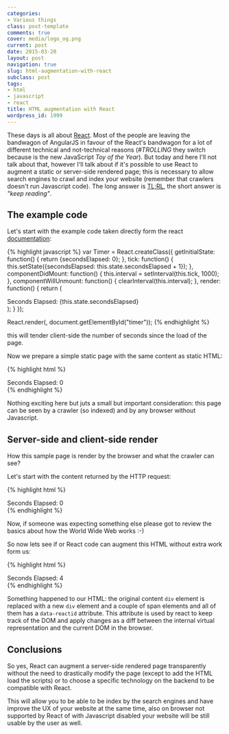 ```yaml
---
categories:
- Various things
class: post-template
comments: true
cover: media/logo_og.png
current: post
date: 2015-03-20
layout: post
navigation: true
slug: html-augmentation-with-react
subclass: post
tags:
- html
- javascript
- react
title: HTML augmentation with React
wordpress_id: 1999
---
```


These days is all about [React](http://facebook.github.io/react/). Most of the people are leaving the bandwagon of AngularJS in favour of the React's bandwagon for a lot of different technical and not-technical reasons (_#TROLLING_ they switch because is the new JavaScript _Toy of the Year_). But today and here I'll not talk about that, however I'll talk about if it's possible to use React to augment a static or server-side rendered page; this is necessary to allow search engines to crawl and index your website (remember that crawlers doesn't run Javascript code). The long answer is [TL;RL](http://www.urbandictionary.com/define.php?term=tl%3Brl), the short answer is _"keep reading"_.


<!-- more -->




## The example code



Let's start with the example code taken directly form the react [documentation](http://facebook.github.io/react/):

{% highlight javascript %}
var Timer = React.createClass({
  getInitialState: function() {
    return {secondsElapsed: 0};
  },
  tick: function() {
    this.setState({secondsElapsed: this.state.secondsElapsed + 1});
  },
  componentDidMount: function() {
    this.interval = setInterval(this.tick, 1000);
  },
  componentWillUnmount: function() {
    clearInterval(this.interval);
  },
  render: function() {
    return (
      <div>Seconds Elapsed: {this.state.secondsElapsed}</div>
    );
  }
});

React.render(<Timer />, document.getElementById("timer"));
{% endhighlight %}

this will tender client-side the number of seconds since the load of the page.

Now we prepare a simple static page with the same content as static HTML:

{% highlight html %}
<html>
    <head>
        <script src="build/react.js"></script>
        <script src="build/JSXTransformer.js"></script>
    </head>
    <body>
        <div id="timer">Seconds Elapsed: 0</div>
        <script src="build/Timer.js"></script>
    </body>
</html>
{% endhighlight %}

Nothing exciting here but juts a small but important consideration: this page can be seen by a crawler (so indexed) and by any browser without Javascript.




## Server-side and client-side render



How this sample page is render by the browser and what the crawler can see?

Let's start with the content returned by the HTTP request:

{% highlight html %}
<html>
    <head>
        <script src="build/react.js"></script>
        <script src="build/JSXTransformer.js"></script>
    </head>
    <body>
        <div id="timer">Seconds Elapsed: 0</div>
        <script src="build/Timer.js"></script>
    </body>
</html>
{% endhighlight %}

Now, if someone was expecting something else please got to review the basics about how the World Wide Web works :-)

So now lets see if or React code can augment this HTML without extra work form us:

{% highlight html %}
<html>
    <head>
        <script src="build/react.js"></script>
        <script src="build/JSXTransformer.js"></script>
    </head>
    <body>
        <div id="timer">
            <div data-reactid=".0">
                <span data-reactid=".0.0">Seconds Elapsed: </span>
                <span data-reactid=".0.1">4</span>
            </div>
        </div>
        <script src="build/Timer.js"></script>
    </body>
</html>
{% endhighlight %}

Something happened to our HTML: the original content `div` element is replaced with a new `div` element and a couple of span elements and all of them has a `data-reactid` attribute. This attribute is used by react to keep track of the DOM and apply changes as a diff between the internal virtual representation and the current DOM in the browser.




## Conclusions



So yes, React can augment a server-side rendered page transparently without the need to drastically modify the page (except to add the HTML load the scripts) or to choose a specific technology on the backend to be compatible with React.

This will allow you to be able to be index by the search engines and have improve the UX of your website at the same time, also on browser not supported by React of with Javascript disabled your website will be still usable by the user as well.